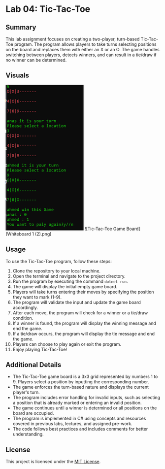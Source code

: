 # Lab 04: Tic-Tac-Toe

## Summary
This lab assignment focuses on creating a two-player, turn-based Tic-Tac-Toe program. The program allows players to take turns selecting positions on the board and replaces them with either an X or an O. The game handles switching between players, detects winners, and can result in a tie/draw if no winner can be determined.

## Visuals
![Tic-Tac-Toe Game Board](Screenshotpng.png)
![Tic-Tac-Toe Game Board](Whiteboard 1 (2).png)




## Usage
To use the Tic-Tac-Toe program, follow these steps:

1. Clone the repository to your local machine.
2. Open the terminal and navigate to the project directory.
3. Run the program by executing the command `dotnet run`.
4. The game will display the initial empty game board.
5. Players will take turns entering their moves by specifying the position they want to mark (1-9).
6. The program will validate the input and update the game board accordingly.
7. After each move, the program will check for a winner or a tie/draw condition.
8. If a winner is found, the program will display the winning message and end the game.
9. If a tie/draw occurs, the program will display the tie message and end the game.
10. Players can choose to play again or exit the program.
11. Enjoy playing Tic-Tac-Toe!

## Additional Details
- The Tic-Tac-Toe game board is a 3x3 grid represented by numbers 1 to 9. Players select a position by inputting the corresponding number.
- The game enforces the turn-based nature and displays the current player's turn.
- The program includes error handling for invalid inputs, such as selecting a position that is already marked or entering an invalid position.
- The game continues until a winner is determined or all positions on the board are occupied.
- The program is implemented in C# using concepts and resources covered in previous labs, lectures, and assigned pre-work.
- The code follows best practices and includes comments for better understanding.

## License
This project is licensed under the [MIT License](LICENSE).
